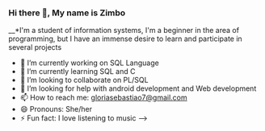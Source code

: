 
### Hi there 👋, My name is Zimbo

__*I'm a student of information systems, I'm a beginner in 
the area of programming, but I have an immense desire to 
learn and participate in several projects

- 🔭 I’m currently working on SQL Language
- 🌱 I’m currently learning SQL and C
- 👯 I’m looking to collaborate on PL/SQL
- 🤔 I’m looking for help with android development and Web development
- 📫 How to reach me: gloriasebastiao7@gmail.com 
- 😄 Pronouns: She/her
- ⚡ Fun fact: I love listening to music
-->
